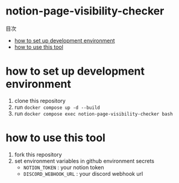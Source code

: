 # notion-page-visibility-checker

<!-- START doctoc generated TOC please keep comment here to allow auto update -->
<!-- DON'T EDIT THIS SECTION, INSTEAD RE-RUN doctoc TO UPDATE -->
目次

- [how to set up development environment](#how-to-set-up-development-environment)
- [how to use this tool](#how-to-use-this-tool)

<!-- END doctoc generated TOC please keep comment here to allow auto update -->

# how to set up development environment
1. clone this repository
2. run `docker compose up -d --build`
3. run `docker compose exec notion-page-visibility-checker bash`

# how to use this tool
1. fork this repository
2. set environment variables in github environment secrets
   - `NOTION_TOKEN` : your notion token
   - `DISCORD_WEBHOOK_URL` : your discord webhook url
